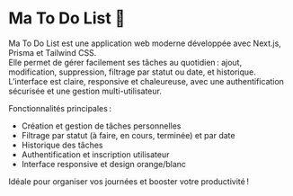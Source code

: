 # Ma To Do List 📝

Ma To Do List est une application web moderne développée avec Next.js, Prisma et Tailwind CSS.  
Elle permet de gérer facilement ses tâches au quotidien : ajout, modification, suppression, filtrage par statut ou date, et historique.  
L’interface est claire, responsive et chaleureuse, avec une authentification sécurisée et une gestion multi-utilisateur.

Fonctionnalités principales :
- Création et gestion de tâches personnelles
- Filtrage par statut (à faire, en cours, terminée) et par date
- Historique des tâches
- Authentification et inscription utilisateur
- Interface responsive et design orange/blanc

Idéale pour organiser vos journées et booster votre productivité !
